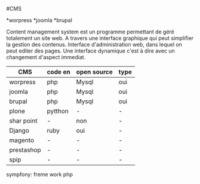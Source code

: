 #CMS

*worpress
*joomla
*brupal



Content management system est un programme permettant de géré totalement un site web. A travers une interface graphique qui peut simplifier la gestion des contenus. Interface d'administration web, dans lequel on peut editer des pages. Une interface dynamique c'est à dire avec un changement d'aspect immediat.


 CMS   |code en|open source|type|
-------|--------|---------|------
worpress| php|Mysql|oui|blog|
joomla|php|Mysql|oui|cms|
brupal|php|Mysql|oui|cms|
plone|pytthon|-|-|-|
shar point|-|non|-|-|
Django|ruby|oui|-|-|
magento|-|-|-|ecommerce|
prestashop|-|-|-|ecommerce|
spip|-|-|-|-|

sympfony: freme work php 
